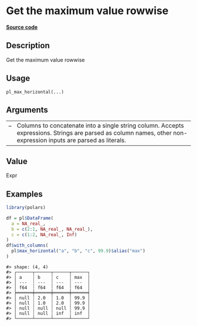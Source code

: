 
# Get the maximum value rowwise

[**Source code**](https://github.com/pola-rs/r-polars/tree/main/R/functions__lazy.R#L928)

## Description

Get the maximum value rowwise

## Usage

<pre><code class='language-R'>pl_max_horizontal(...)
</code></pre>

## Arguments

<table>
<tr>
<td style="white-space: nowrap; font-family: monospace; vertical-align: top">
<code id="pl_max_horizontal_:_...">…</code>
</td>
<td>
Columns to concatenate into a single string column. Accepts expressions.
Strings are parsed as column names, other non-expression inputs are
parsed as literals.
</td>
</tr>
</table>

## Value

Expr

## Examples

``` r
library(polars)

df = pl$DataFrame(
  a = NA_real_,
  b = c(2:1, NA_real_, NA_real_),
  c = c(1:2, NA_real_, Inf)
)
df$with_columns(
  pl$max_horizontal("a", "b", "c", 99.9)$alias("max")
)
```

    #> shape: (4, 4)
    #> ┌──────┬──────┬──────┬──────┐
    #> │ a    ┆ b    ┆ c    ┆ max  │
    #> │ ---  ┆ ---  ┆ ---  ┆ ---  │
    #> │ f64  ┆ f64  ┆ f64  ┆ f64  │
    #> ╞══════╪══════╪══════╪══════╡
    #> │ null ┆ 2.0  ┆ 1.0  ┆ 99.9 │
    #> │ null ┆ 1.0  ┆ 2.0  ┆ 99.9 │
    #> │ null ┆ null ┆ null ┆ 99.9 │
    #> │ null ┆ null ┆ inf  ┆ inf  │
    #> └──────┴──────┴──────┴──────┘
